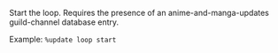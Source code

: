 Start the loop. Requires the presence of an anime-and-manga-updates guild-channel database entry.

Example: `%update loop start`
